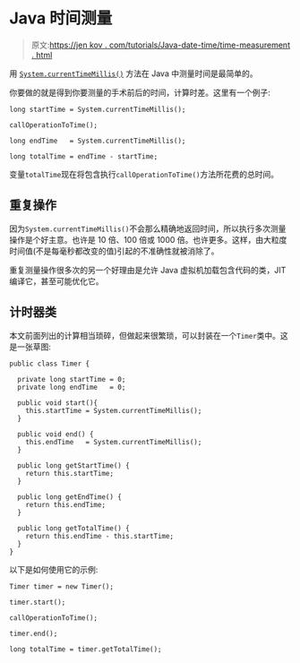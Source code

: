 # Java 时间测量

> 原文:[https://jen kov . com/tutorials/Java-date-time/time-measurement . html](https://jenkov.com/tutorials/java-date-time/time-measurement.html)

用 [`System.currentTimeMillis()`](system-currenttimemillis.html) 方法在 Java 中测量时间是最简单的。

你要做的就是得到你要测量的手术前后的时间，计算时差。这里有一个例子:

```
long startTime = System.currentTimeMillis();

callOperationToTime();

long endTime   = System.currentTimeMillis();

long totalTime = endTime - startTime;

```

变量`totalTime`现在将包含执行`callOperationToTime()`方法所花费的总时间。

## 重复操作

因为`System.currentTimeMillis()`不会那么精确地返回时间，所以执行多次测量操作是个好主意。也许是 10 倍、100 倍或 1000 倍。也许更多。这样，由大粒度时间值(不是每毫秒都改变的值)引起的不准确性就被消除了。

重复测量操作很多次的另一个好理由是允许 Java 虚拟机加载包含代码的类，JIT 编译它，甚至可能优化它。

## 计时器类

本文前面列出的计算相当琐碎，但做起来很繁琐，可以封装在一个`Timer`类中。这是一张草图:

```
public class Timer {

  private long startTime = 0;
  private long endTime   = 0;

  public void start(){
    this.startTime = System.currentTimeMillis();
  }

  public void end() {
    this.endTime   = System.currentTimeMillis();  
  }

  public long getStartTime() {
    return this.startTime;
  }

  public long getEndTime() {
    return this.endTime;
  }

  public long getTotalTime() {
    return this.endTime - this.startTime;
  }
}

```

以下是如何使用它的示例:

```
Timer timer = new Timer();

timer.start();

callOperationToTime();

timer.end();

long totalTime = timer.getTotalTime();

```